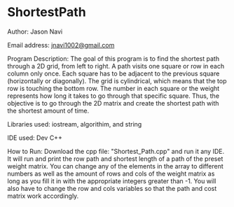 # ShortestPath
Author: Jason Navi

Email address: jnavi1002@gmail.com

Program Description: The goal of this program is to find the shortest path through a 2D grid, from left to right. A path visits one square or row in each column only once. Each square has to be adjacent to the previous square (horizontally or diagonally). The grid is cylindrical, which means that the top row is touching the bottom row. The number in each square or the weight represents how long it takes to go through that specific square. Thus, the objective is to go through the 2D matrix and create the shortest path with the shortest amount of time.

Libraries used: iostream, algorithim, and string

IDE used: Dev C++

How to Run: Download the cpp file: "Shortest_Path.cpp" and run it any IDE. It will run and print the row path and shortest length of a path of the preset weight matrix. You can change any of the elements in the array to different numbers as well as the amount of rows and cols of the weight matrix as long as you fill it in with the appropriate integers greater than -1. You will also have to change the row and cols variables so that the path and cost matrix work accordingly.
